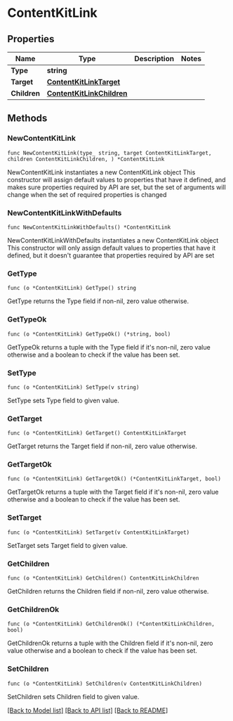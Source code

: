 # ContentKitLink

## Properties

Name | Type | Description | Notes
------------ | ------------- | ------------- | -------------
**Type** | **string** |  | 
**Target** | [**ContentKitLinkTarget**](ContentKitLinkTarget.md) |  | 
**Children** | [**ContentKitLinkChildren**](ContentKitLinkChildren.md) |  | 

## Methods

### NewContentKitLink

`func NewContentKitLink(type_ string, target ContentKitLinkTarget, children ContentKitLinkChildren, ) *ContentKitLink`

NewContentKitLink instantiates a new ContentKitLink object
This constructor will assign default values to properties that have it defined,
and makes sure properties required by API are set, but the set of arguments
will change when the set of required properties is changed

### NewContentKitLinkWithDefaults

`func NewContentKitLinkWithDefaults() *ContentKitLink`

NewContentKitLinkWithDefaults instantiates a new ContentKitLink object
This constructor will only assign default values to properties that have it defined,
but it doesn't guarantee that properties required by API are set

### GetType

`func (o *ContentKitLink) GetType() string`

GetType returns the Type field if non-nil, zero value otherwise.

### GetTypeOk

`func (o *ContentKitLink) GetTypeOk() (*string, bool)`

GetTypeOk returns a tuple with the Type field if it's non-nil, zero value otherwise
and a boolean to check if the value has been set.

### SetType

`func (o *ContentKitLink) SetType(v string)`

SetType sets Type field to given value.


### GetTarget

`func (o *ContentKitLink) GetTarget() ContentKitLinkTarget`

GetTarget returns the Target field if non-nil, zero value otherwise.

### GetTargetOk

`func (o *ContentKitLink) GetTargetOk() (*ContentKitLinkTarget, bool)`

GetTargetOk returns a tuple with the Target field if it's non-nil, zero value otherwise
and a boolean to check if the value has been set.

### SetTarget

`func (o *ContentKitLink) SetTarget(v ContentKitLinkTarget)`

SetTarget sets Target field to given value.


### GetChildren

`func (o *ContentKitLink) GetChildren() ContentKitLinkChildren`

GetChildren returns the Children field if non-nil, zero value otherwise.

### GetChildrenOk

`func (o *ContentKitLink) GetChildrenOk() (*ContentKitLinkChildren, bool)`

GetChildrenOk returns a tuple with the Children field if it's non-nil, zero value otherwise
and a boolean to check if the value has been set.

### SetChildren

`func (o *ContentKitLink) SetChildren(v ContentKitLinkChildren)`

SetChildren sets Children field to given value.



[[Back to Model list]](../README.md#documentation-for-models) [[Back to API list]](../README.md#documentation-for-api-endpoints) [[Back to README]](../README.md)


